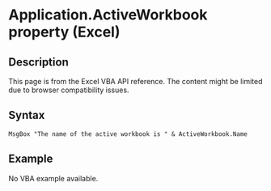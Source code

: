# Application.ActiveWorkbook property (Excel)

## Description
This page is from the Excel VBA API reference. The content might be limited due to browser compatibility issues.

## Syntax
```vba
MsgBox "The name of the active workbook is " & ActiveWorkbook.Name
```

## Example
No VBA example available.
